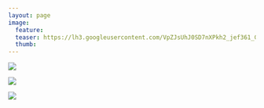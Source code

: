 ```yaml
---
layout: page
image:
  feature:
  teaser: https://lh3.googleusercontent.com/VpZJsUhJ0SD7nXPkh2_jef361_GsfeTY09ZzNTJ08PxAUGeUeU5sebrg-W671pvh6iGjiwywDXg8PeF6ivbsZMDHUrh8_5wVKH-HRTk2BUXmdFvv3cKV1bzbiE3DmSnGG_pcsQgaSd9zMJIw36U8WwTDP-wyXREwXv4Y_Fe4iItUxVFOSFsyHENRAlucBT99kgrletemP7rOWf2rx_KsVr-QHf1WCPJPcqmNWw8bfYsf2dd7jMHChlPvv7AhcMYP3LI-PuupdhyB0dbAGcL6pqahQ-t3fK-qPBeUZjZIUey6Z-wv2Z538qerSihvlm_uAb6pZWHoxTIZsjQMfWr_V0oIO2csVmAerj3NNHm24WCQ7LZdW870JKEZ4qDaelQoXusfuAVgR4uq6XBC4XRcUjFkZn2T0ebbArYk3Vs92W22xgmccolieq318sI3G7R-Hlbm0dwyQ1mCMibsIZUCn_Ufb6A8UytL1qHjdBgXMUuqUOh_pVTKzHVQcMEFC80lce5JQdojaUlyugoUB7-4h3rT77koGzJERTZYKNJx9mo=w245
  thumb:
---
```


[![](https://lh3.googleusercontent.com/-xfSXJZI2dzAhpFqUnU4bItGlutVubqNZcuP6rkOsropi45QZgWc088ZRaBHo71l-JWzaWGeeeRhHDKCTlGiHXC-9k6txCCuW4Iz4sJUsMm3qoWFEOrB2gV6cMyQWYp1ZPpnHuAe4j3ETkTKSuqd3NFpT46PlXtVj2VaqmgWMlwTx42yuq0NCkjQkEl4b-aKxcLM10m5G5XEDXzsC7qTI4A2qJh3LcLEFhKExDLyS3RkT1ZeT1e7qw1Xr_jSzbVivtGbNfuOOUuj0ufaScf_a8Uu6hPSlt5aEeX5lRuwBjWn65FqzvXNfad4KLpos7NVTjbtuJxqZFz0HkuAxEtu1892_urztDTvu6ZEsKSCmJaxk2HxETcHtl4VVzOPVfqCAQ0Y8IuBxikfXoTS6T0UHejsEeZpfUOpBTFqNJ6q-VM_jpFBYJZtt3o8REIpjylE4HVxDzRaOlvZB-bSm4img4CJaOdJdIRjB3wdQTsVcGniQHws--pNzl9rvBwUaWm9W3VwV56KTxzpdONqZ5l3Y-GJFrmOjC5jsghNXQ_JhKE=w800)](https://lh3.googleusercontent.com/-xfSXJZI2dzAhpFqUnU4bItGlutVubqNZcuP6rkOsropi45QZgWc088ZRaBHo71l-JWzaWGeeeRhHDKCTlGiHXC-9k6txCCuW4Iz4sJUsMm3qoWFEOrB2gV6cMyQWYp1ZPpnHuAe4j3ETkTKSuqd3NFpT46PlXtVj2VaqmgWMlwTx42yuq0NCkjQkEl4b-aKxcLM10m5G5XEDXzsC7qTI4A2qJh3LcLEFhKExDLyS3RkT1ZeT1e7qw1Xr_jSzbVivtGbNfuOOUuj0ufaScf_a8Uu6hPSlt5aEeX5lRuwBjWn65FqzvXNfad4KLpos7NVTjbtuJxqZFz0HkuAxEtu1892_urztDTvu6ZEsKSCmJaxk2HxETcHtl4VVzOPVfqCAQ0Y8IuBxikfXoTS6T0UHejsEeZpfUOpBTFqNJ6q-VM_jpFBYJZtt3o8REIpjylE4HVxDzRaOlvZB-bSm4img4CJaOdJdIRjB3wdQTsVcGniQHws--pNzl9rvBwUaWm9W3VwV56KTxzpdONqZ5l3Y-GJFrmOjC5jsghNXQ_JhKE=s0)

[![](https://lh3.googleusercontent.com/gpVnS4I-IJBEQLYgsLsHus6MAMq1q3-ieZ0YBoO1vEIXkd2FXJ9I8-EgBBXlLEroEYggTumUVRxUq72BzTzP6lfzi1h4Hltwu5hw7IhzniykZHEh0rRMyW0SMLS4jD_CzpV152OCqBupwYdGFDwOK2MBSfZzSUmqMB3oRhl_DhCMFaDS6bXHsda3l-RLzY_uA2Q-L4U5u4EMHidYdKXRe8JSpHBmEb3qCkdvd5kbkAjctk59BlENT1ZChh0lrIENjZQKp1ZO-_sfUcUZRNG36mCIH8WNvMhgr9oTsCDhnTVWBGea-Jmk3wppC7WasAdiF-Lk5DlW1gsJGFXQggJ3CzPiORbpRmFT6j9t6Lfw0xB7oS8ov0SkarKW8f4c9shWWJOzeV5oZs6tpTqvPAQrijYn6ObnWHhvta9ZIQ7nWLEDvVtSoyBT4MuIKDinE6uWoSwvmLqDLBAZSuej2mWZQNNx34-Lj2nSYBqaWwF-8G14TfbN5cdHM5cY7rgJ72ClKlfaFnRG6DOUGm7ztAvn36gbC8u9xTuKv_It0LXSFDY=w800)](https://lh3.googleusercontent.com/gpVnS4I-IJBEQLYgsLsHus6MAMq1q3-ieZ0YBoO1vEIXkd2FXJ9I8-EgBBXlLEroEYggTumUVRxUq72BzTzP6lfzi1h4Hltwu5hw7IhzniykZHEh0rRMyW0SMLS4jD_CzpV152OCqBupwYdGFDwOK2MBSfZzSUmqMB3oRhl_DhCMFaDS6bXHsda3l-RLzY_uA2Q-L4U5u4EMHidYdKXRe8JSpHBmEb3qCkdvd5kbkAjctk59BlENT1ZChh0lrIENjZQKp1ZO-_sfUcUZRNG36mCIH8WNvMhgr9oTsCDhnTVWBGea-Jmk3wppC7WasAdiF-Lk5DlW1gsJGFXQggJ3CzPiORbpRmFT6j9t6Lfw0xB7oS8ov0SkarKW8f4c9shWWJOzeV5oZs6tpTqvPAQrijYn6ObnWHhvta9ZIQ7nWLEDvVtSoyBT4MuIKDinE6uWoSwvmLqDLBAZSuej2mWZQNNx34-Lj2nSYBqaWwF-8G14TfbN5cdHM5cY7rgJ72ClKlfaFnRG6DOUGm7ztAvn36gbC8u9xTuKv_It0LXSFDY=s0)

[![](https://lh3.googleusercontent.com/H-kqFzUNvZzeOwSNmYDGrwYgqBG2yP0hAOgJ7C0VW0nApPkFGvj5GdVADxNZLh3iwbGQJ5BEOe8VdG1mRmavkXKc1MPkvBQupcJQdfPb2raHc9qsgU0io2JotUrxcWZXG8Kii01bKPVBOpN90DK-agiWFfzMRbVfPzSzUerr15Q83N-mN4hNiKTTQ8Rs3jkeEZKmrY_9ElcAWZXHul0t4pTFfi9qsQEEsohdrzcJarjMRhF4dPrFpuxzbs5qRZqgja_OGYSnL9mbbi8RZtZv7h-1IB7EsK0Jfd_dhEsnMu_D7fxLwAlziXAVq2yUwr4slN7BoVRQ9i6E-PjsTwKH-ageKbXLAMkkNzWyn7n7c_xPuTfPrfdgDlpxePXs9jeqv5Jwt8AKgX1-meLrkqcN-j0HDQtcNV9emkYA9vV14ZXrQTpKB1Y9sb7431mCmhvS6n5vgnKeY4tVXq5CTv3ivoMAxODjuHHVvJ8chdH09dNBSlNdpWaNGRhL0CVGPCb3AIoa4lh32Fie3D-F_e02BPktcSTj5gvoKTCXdy_j5zs=w800)](https://lh3.googleusercontent.com/H-kqFzUNvZzeOwSNmYDGrwYgqBG2yP0hAOgJ7C0VW0nApPkFGvj5GdVADxNZLh3iwbGQJ5BEOe8VdG1mRmavkXKc1MPkvBQupcJQdfPb2raHc9qsgU0io2JotUrxcWZXG8Kii01bKPVBOpN90DK-agiWFfzMRbVfPzSzUerr15Q83N-mN4hNiKTTQ8Rs3jkeEZKmrY_9ElcAWZXHul0t4pTFfi9qsQEEsohdrzcJarjMRhF4dPrFpuxzbs5qRZqgja_OGYSnL9mbbi8RZtZv7h-1IB7EsK0Jfd_dhEsnMu_D7fxLwAlziXAVq2yUwr4slN7BoVRQ9i6E-PjsTwKH-ageKbXLAMkkNzWyn7n7c_xPuTfPrfdgDlpxePXs9jeqv5Jwt8AKgX1-meLrkqcN-j0HDQtcNV9emkYA9vV14ZXrQTpKB1Y9sb7431mCmhvS6n5vgnKeY4tVXq5CTv3ivoMAxODjuHHVvJ8chdH09dNBSlNdpWaNGRhL0CVGPCb3AIoa4lh32Fie3D-F_e02BPktcSTj5gvoKTCXdy_j5zs=s0)
